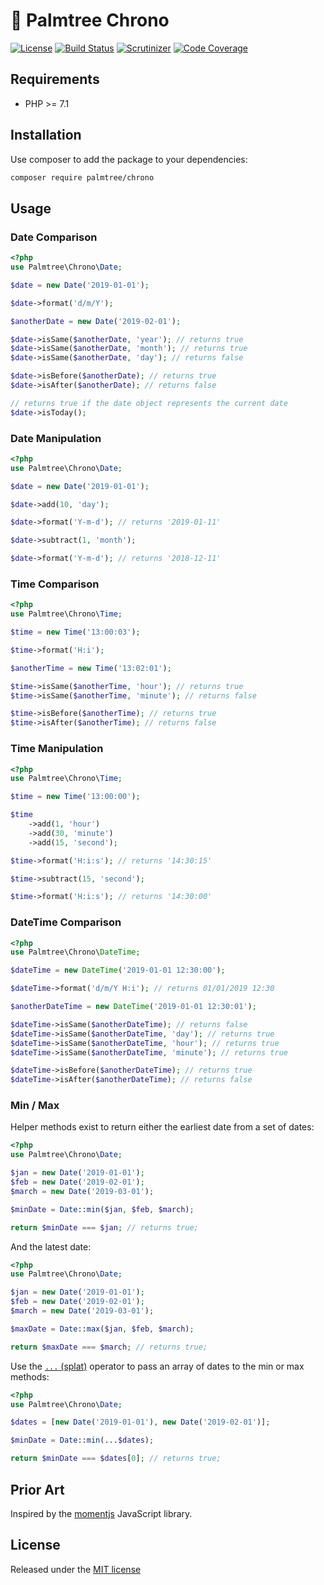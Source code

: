 # :palm_tree: Palmtree Chrono

[![License](http://img.shields.io/packagist/l/palmtree/chrono.svg)](LICENSE)
[![Build Status](https://scrutinizer-ci.com/g/palmtreephp/chrono/badges/build.png)](https://scrutinizer-ci.com/g/palmtreephp/chrono/build-status/master)
[![Scrutinizer](https://img.shields.io/scrutinizer/g/palmtreephp/chrono.svg)](https://scrutinizer-ci.com/g/palmtreephp/chrono/)
[![Code Coverage](https://scrutinizer-ci.com/g/palmtreephp/chrono/badges/coverage.png)](https://scrutinizer-ci.com/g/palmtreephp/chrono/)

## Requirements
* PHP >= 7.1

## Installation

Use composer to add the package to your dependencies:
```bash
composer require palmtree/chrono
```

## Usage

### Date Comparison
```php
<?php
use Palmtree\Chrono\Date;

$date = new Date('2019-01-01');

$date->format('d/m/Y');

$anotherDate = new Date('2019-02-01');

$date->isSame($anotherDate, 'year'); // returns true
$date->isSame($anotherDate, 'month'); // returns true
$date->isSame($anotherDate, 'day'); // returns false

$date->isBefore($anotherDate); // returns true
$date->isAfter($anotherDate); // returns false

// returns true if the date object represents the current date
$date->isToday();
```

### Date Manipulation
```php
<?php
use Palmtree\Chrono\Date;

$date = new Date('2019-01-01');

$date->add(10, 'day');

$date->format('Y-m-d'); // returns '2019-01-11'

$date->subtract(1, 'month');

$date->format('Y-m-d'); // returns '2018-12-11'
```

### Time Comparison
```php
<?php
use Palmtree\Chrono\Time;

$time = new Time('13:00:03');

$time->format('H:i');

$anotherTime = new Time('13:02:01');

$time->isSame($anotherTime, 'hour'); // returns true
$time->isSame($anotherTime, 'minute'); // returns false

$time->isBefore($anotherTime); // returns true
$time->isAfter($anotherTime); // returns false
```

### Time Manipulation
```php
<?php
use Palmtree\Chrono\Time;

$time = new Time('13:00:00');

$time
    ->add(1, 'hour')
    ->add(30, 'minute')
    ->add(15, 'second');

$time->format('H:i:s'); // returns '14:30:15'

$time->subtract(15, 'second');

$time->format('H:i:s'); // returns '14:30:00'
```

### DateTime Comparison
```php
<?php
use Palmtree\Chrono\DateTime;

$dateTime = new DateTime('2019-01-01 12:30:00');

$dateTime->format('d/m/Y H:i'); // returns 01/01/2019 12:30

$anotherDateTime = new DateTime('2019-01-01 12:30:01');

$dateTime->isSame($anotherDateTime); // returns false
$dateTime->isSame($anotherDateTime, 'day'); // returns true
$dateTime->isSame($anotherDateTime, 'hour'); // returns true
$dateTime->isSame($anotherDateTime, 'minute'); // returns true

$dateTime->isBefore($anotherDateTime); // returns true
$dateTime->isAfter($anotherDateTime); // returns false
```

### Min / Max

Helper methods exist to return either the earliest date from a set of dates:

```php
<?php
use Palmtree\Chrono\Date;

$jan = new Date('2019-01-01');
$feb = new Date('2019-02-01');
$march = new Date('2019-03-01');

$minDate = Date::min($jan, $feb, $march);

return $minDate === $jan; // returns true;
```

And the latest date:

```php
<?php
use Palmtree\Chrono\Date;

$jan = new Date('2019-01-01');
$feb = new Date('2019-02-01');
$march = new Date('2019-03-01');

$maxDate = Date::max($jan, $feb, $march);

return $maxDate === $march; // returns true;
```

Use the  [`...` (splat)](http://php.net/manual/en/migration56.new-features.php#migration56.new-features.splat) operator to pass an array of dates to the min or max methods:

```php
<?php
use Palmtree\Chrono\Date;

$dates = [new Date('2019-01-01'), new Date('2019-02-01')];

$minDate = Date::min(...$dates);

return $minDate === $dates[0]; // returns true;
```

## Prior Art

Inspired by the [momentjs](https://momentjs.com) JavaScript library.

## License

Released under the [MIT license](LICENSE)
